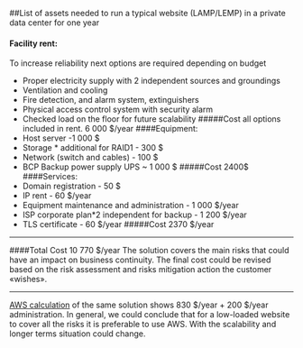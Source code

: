 ##List of assets needed to run a typical website (LAMP/LEMP) in a private data center for one year
#### Facility rent:  
 To increase reliability next options are required depending on budget 
* Proper electricity supply with 2 independent sources and groundings 
* Ventilation and cooling
* Fire detection, and alarm system, extinguishers
* Physical access control system with security alarm
* Checked load on the floor for future scalability
#####Cost all options included in rent. 6 000 $/year
####Equipment:
* Host server -1 000 $
* Storage * additional for RAID1 - 300 $
* Network (switch and cables) - 100 $
* BCP Backup power supply UPS ~ 1 000 $
#####Cost 2400$
####Services:
* Domain registration - 50 $ 
* IP rent - 60 $/year 
* Equipment maintenance and administration - 1 000 $/year 
* ISP corporate plan*2 independent for backup - 1 200 $/year
* TLS certificate - 60 $/year
#####Cost 2370 $/year
---
####Total Cost 10 770 $/year
The solution covers the main risks that could have an impact on business continuity. The final cost could be revised based on the risk assessment and risks mitigation action the customer «wishes».
___
[AWS calculation](https://calculator.aws/#/estimate?id=aec9339179da2876eca6632c24f980a704660159) of the same solution shows 830 $/year + 200 $/year administration.
In general, we could conclude that for a low-loaded website to cover all the risks it is preferable to use AWS. With the scalability and longer terms situation could change.
